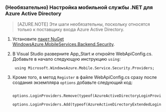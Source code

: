 ﻿### (Необязательно) Настройка мобильной службы .NET для Azure Active Directory

>[AZURE.NOTE] Эти шаги необязательны, поскольку относятся только к поставщику входа Azure Active Directory.

1. Установите [пакет NuGet WindowsAzure.MobileServices.Backend.Security](https://www.nuget.org/packages/WindowsAzure.MobileServices.Backend.Security).

2. В Visual Studio разверните App_Start и откройте WebApiConfig.cs. Добавьте в начало следующую инструкцию `using`:

        using Microsoft.WindowsAzure.Mobile.Service.Security.Providers;

3. Кроме того, в метод `Register` в файле WebApiConfig.cs сразу после создания экземпляра `options` добавьте следующий код:

        options.LoginProviders.Remove(typeof(AzureActiveDirectoryLoginProvider));
        options.LoginProviders.Add(typeof(AzureActiveDirectoryExtendedLoginProvider));

<!--HONumber=47-->

